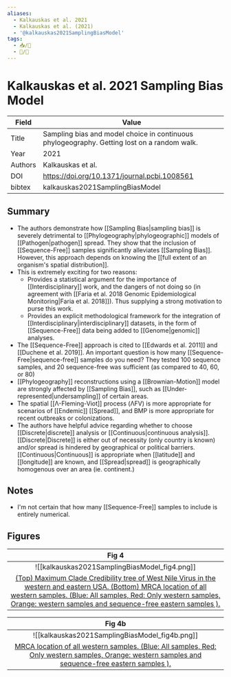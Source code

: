 ```yaml
---
aliases:
  - Kalkauskas et al. 2021
  - Kalkauskas et al. (2021)
  - '@kalkauskas2021SamplingBiasModel'
tags:
  - 📥/📰
  - 📝/🌿  
---
```


# Kalkauskas et al. 2021 Sampling Bias Model

| Field   | Value                                                                                       |
| ------- | ------------------------------------------------------------------------------------------- |
| Title   | Sampling bias and model choice in continuous phylogeography. Getting lost on a random walk. | 
| Year    | 2021                                                                                        |
| Authors | Kalkauskas et al.                                                                           |
| DOI     | <https://doi.org/10.1371/journal.pcbi.1008561>                                              |
| bibtex  | kalkauskas2021SamplingBiasModel                                                             |

## Summary
- The authors demonstrate how [[Sampling Bias|sampling bias]] is severely detrimental to [[Phylogeography|phylogeographic]] models of [[Pathogen|pathogen]] spread. They show that the inclusion of [[Sequence-Free]] samples significantly alleviates [[Sampling Bias]]. However, this approach depends on knowing the [[full extent of an organism's spatial distribution]].
- This is extremely exciting for two reasons:
	- Provides a statistical argument for the importance of [[Interdisciplinary]] work, and the dangers of not doing so (in agreement with [[Faria et al. 2018 Genomic Epidemiological Monitoring|Faria et al. 2018]]). Thus supplying a strong motivation to purse this work.
	- Provides an explicit methodological framework for the integration of [[Interdisciplinary|interdisciplinary]] datasets, in the form of [[Sequence-Free]] data being added to [[Genome|genomic]] analyses.
- The [[Sequence-Free]] approach is cited to [[Edwards et al. 2011]] and [[Duchene et al. 2019]]. An important question is how many [[Sequence-Free|sequence-free]] samples do you need? They tested 100 sequence samples, and 20 sequence-free was sufficient (as compared to 40, 60, or 80)
- [[Phylogeography]] reconstructions using a [[Brownian-Motion]] model are strongly affected by [[Sampling Bias]], such as [[Under-represented|undersampling]] of certain areas.
- The spatial [[Λ-Fleming-Viot]] process (ΛFV) is more appropriate for scenarios of [[Endemic]] [[Spread]], and BMP is more appropriate for recent outbreaks or colonizations.
- The authors have helpful advice regarding whether to choose [[Discrete|discrete]] analysis or [[Continuous|continuous analysis]]. [[Discrete|Discrete]] is either out of necessity (only country is known) and/or spread is hindered by geographical or political barriers. [[Continuous|Continuous]] is appropriate when [[latitude]] and [[longitude]] are known, and [[Spread|spread]] is geographically homogenous over an area (ie. continent.)

## Notes

- I'm not certain that how many [[Sequence-Free]] samples to include is entirely numerical.
## Figures

|    Fig 4                                       |
|:--------------------------------------------:|
| ![[kalkauskas2021SamplingBiasModel_fig4.png]] |
| [(Top) Maximum Clade Credibility tree of West Nile Virus in the western and eastern USA. (Bottom) MRCA location of all western samples. (Blue: All samples, Red: Only western samples, Orange: western samples and sequence-free eastern samples ).](Kalkauskas%20et%20al.%202021%20Sampling%20Bias%20Model.md) |

|    Fig 4b                                       |
|:--------------------------------------------:|
| ![[kalkauskas2021SamplingBiasModel_fig4b.png]] |
| [MRCA location of all western samples. (Blue: All samples, Red: Only western samples, Orange: western samples and sequence-free eastern samples ).](Kalkauskas%20et%20al.%202021%20Sampling%20Bias%20Model.md) |